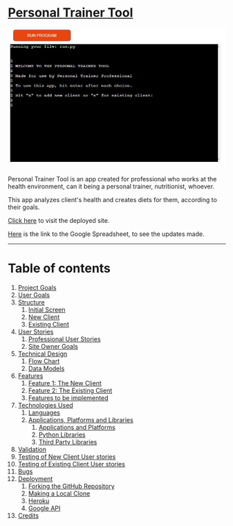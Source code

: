 # [Personal Trainer Tool](https://personal-trainer-tool.herokuapp.com/)

 ![](/docs/images/project-img.JPG)

 Personal Trainer Tool is an app created for professional who works at the health environment, can it being a personal trainer, nutritionist, whoever. 

 This app analyzes client's health and creates diets for them, according to their goals.
 
 [Click here](https://personal-trainer-tool.herokuapp.com/) to visit the deployed site.

 [Here](https://docs.google.com/spreadsheets/d/1xkOIW6pDstDv1EDaznGfMbKba8Nzhc8cX9CcQQYTlNw/edit?usp=sharing) is the link to the Google Spreadsheet, to see the updates made.

---

# Table of contents
 1. [Project Goals](#project-goals)
2. [User Goals](#user-goals)
3. [Structure](#structure)
    1. [Initial Screen](#inital-screen)
    2. [New Client](#new-client)
    3. [Existing Client](#existing-client)
4. [User Stories](#user-stories)
    1. [Professional User Stories](#professional-user-stories)
    2. [Site Owner Goals](#site-owner-goals)
5. [Technical Design](#technical-design)
    1. [Flow Chart](#flow-chart)
    2. [Data Models](#data-models)
6. [Features](#features)
    1. [Feature 1: The New Client](#feature-1-new-client)
    2. [Feature 2: The Existing Client](#feature-2-existing-client)
    3. [Features to be implemented](#features-to-be-implemented)
7. [Technologies Used](#technologies-used)
    1. [Languages](#languages)
    2. [Applications, Platforms and Libraries](#applications-platforms-and-libraries)
        1. [Applications and Platforms](#applications-and-platforms)
        2. [Python Libraries](#python-libraries)
        3. [Third Party Libraries](#third-party-libraries)
8. [Validation](#validation)
9. [Testing of New Client User stories](#testing-of-new-client-user-stories)
10. [Testing of Existing Client User stories](#testing-of-existing-client-user-stories)
11. [Bugs](#bugs)
12. [Deployment](#deployment)
    1. [Forking the GitHub Repository](#forking-the-github-repository)
    2. [Making a Local Clone](#making-a-local-clone)
    3. [Heroku](#heroku)
    4. [Google API](#google-api)
13. [Credits](#credits)


 

